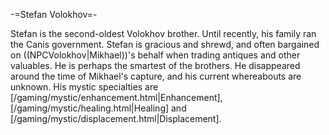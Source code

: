 -=Stefan Volokhov=-

Stefan is the second-oldest Volokhov brother. Until recently, his family ran the Canis government. Stefan is gracious and shrewd, and often bargained on ((NPCVolokhov|Mikhael))'s behalf when trading antiques and other valuables. He is perhaps the smartest of the brothers. He disappeared around the time of Mikhael's capture, and his current whereabouts are unknown. His mystic specialties are [/gaming/mystic/enhancement.html|Enhancement], [/gaming/mystic/healing.html|Healing] and [/gaming/mystic/displacement.html|Displacement].
